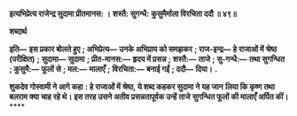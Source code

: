 **इत्यभिप्रेत्य राजेन्द्र सुदामा प्रीतमानस: ।** **शस्तै: सुगन्धै: कुसुमैर्माला विरचिता ददौ ॥ ४९॥** 

**शब्दार्थ** 

**इति—** **इस प्रकार बोलते हुए** **; अभिप्रेत्य—** **उनके अभिप्राय को समझकर** **; राज-इन्द्र—** **हे राजाओं में श्रेष्ठ (परीक्षित)** **; सुदामा—** **सुदामा** **; प्रीत-मानस:—** **हृदय में प्रसन्न** **; शस्तै:—** **ताजे** **; सु-गन्धै:—** **तथा सुगन्धित** **; कुसुमै:—** **फूलों से** **; मल:—** **मालाएँ** **;** **विरचिता:—** **बनाई गईं** **; ददौ—** **दिया।** **.** 

**शुकदेव गोस्वामी ने आगे कहा** **: हे राजाओं में श्रेष्ठ, ये शब्द कहकर सुदामा ने यह जान** **लिया कि कृष्ण तथा बलराम क्या चाह रहे थे। इस तरह उसने अतीव प्रसन्नतापूर्वक उन्हें ताजे** **सुगन्धित फूलों की मालाएँ अर्पित कीं।** **** 